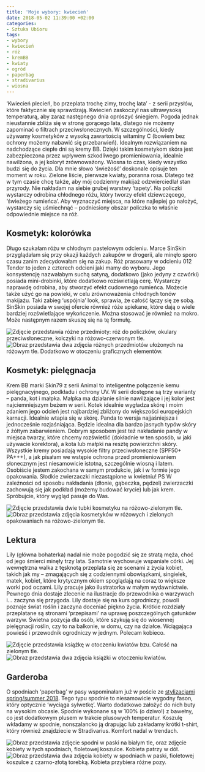 ```yaml
---
title: 'Moje wybory: kwiecień'
date: 2018-05-02 11:39:00 +02:00
categories:
- Sztuka Ubioru
tags:
- wybory
- kwiecień
- róż
- kremBB
- kwiaty
- ogród
- paperbag
- stradivarius
- wiosna
---
```


<olela-narrative>
‘Kwiecień plecień, bo przeplata trochę zimy, trochę lata’ - z serii przysłów, które faktycznie się sprawdzają. Kwiecień zaskoczył nas ultrawysoką temperaturą, aby zaraz następnego dnia oprószyć śniegiem. Pogoda jednak nieustannie zbliża się w stronę gorącego lata, dlatego nie możemy zapominać o filtrach przeciwsłonecznych. W szczególności, kiedy używamy kosmetyków z wysoką zawartością witaminy C (bowiem bez ochrony możemy nabawić się przebarwień). Idealnym rozwiązaniem na nadchodzące ciepłe dni są kremy BB. Dzięki takim kosmetykom skóra jest zabezpieczona przez wpływem szkodliwego promieniowania, idealnie nawilżona, a jej koloryt zrównoważony. 
Wiosna to czas, kiedy wszystko budzi się do życia. Dla mnie słowo ‘świeżość’ doskonale opisuje ten moment w roku. Zielone liście, pierwsze kwiaty, poranna rosa. Dlatego też w tym czasie chcę także, aby mój codzienny makijaż odzwierciedlał stan przyrody. Nie nakładam na siebie grubej warstwy ‘tapety’. Na policzki wystarczy odrobina chłodnego różu, który tworzy efekt dziewczęcego, ‘świeżego rumieńca’. Aby wyznaczyć miejsca, na które najlepiej go nałożyć, wystarczy się uśmiechnąć – podniesiony obszar policzka to właśnie odpowiednie miejsce na róż.
</olela-narrative>

## Kosmetyk: kolorówka

Długo szukałam różu w chłodnym pastelowym odcieniu. Marce SinSkin przyglądałam się przy okazji każdych zakupów w drogerii, ale minęło sporo czasu zanim zdecydowałam się na zakup. Róż prasowany w odcieniu 012 Tender to jeden z czterech odcieni jaki mamy do wyboru. Jego konsystencję nazwałabym suchą satyną, dodatkowo (jako jedyny z czwórki) posiada mini-drobinki, które dodatkowo rozświetlają cerę. Wystarczy naprawdę odrobina, aby stworzyć efekt cudownego rumieńca. Możecie także użyć go na powieki, w celu zrównoważenia chłodnych tonów makijażu. Taki zabieg ‘uspójnia’ look, sprawia, że całość łączy się ze sobą. SinSkin posiada w swojej ofercie również róże spiekane, które dają o wiele bardziej rozświetlające wykończenie. Można stosować je również na mokro. Może następnym razem skuszę się na tę formułę.

![Zdjęcie przedstawia różne przedmioty: róż do policzków, okulary przeciwsłoneczne, kolczyki na różowo-czerwonym tle.](https://assets2.ello.co/uploads/asset/attachment/7599954/ello-optimized-429f11af.jpg)
![Obraz przedstawia dwa zdjęcia różnych przedmiotów ułożonych na różowym tle. Dodatkowo w otoczeniu graficznych elementów.](https://assets2.ello.co/uploads/asset/attachment/7599957/ello-optimized-9e856f4c.jpg)

## Kosmetyk: pielęgnacja

Krem BB marki Skin79 z serii Animal to inteligentne połączenie kemu pielęgnacyjnego, podkładu i ochrony UV. W serii dostępne są trzy warianty – panda, kot i małpka. Małpka ma działanie silnie nawilżające i jej kolor jest najciemniejszym beżem w serii. Kotek idealnie wygładza skórę i moim zdaniem jego odcień jest najbardziej zbliżony do większości europejskich karnacji. Idealnie wtapia się w skórę. Panda to wersja najjaśniejsza i jednocześnie rozjaśniająca. Będzie idealna dla bardzo jasnych typów skóry z żółtym zabarwieniem. Dobrym sposobem jest też nakładanie pandy w miejsca twarzy, które chcemy rozświetlić (dokładnie w ten sposób, w jaki używacie korektora), a kota lub małpki na resztę powierzchni skóry. Wszystkie kremy posiadają wysokie filtry przeciwsłoneczne (SPF50+ PA+++), a jak pisałam we wstępie ochrona przed promieniowaniem słonecznym jest niesamowicie istotna, szczególnie wiosną i latem. Osobiście jestem zakochana w samym produkcie, jak i w formie jego opakowania. Słodkie zwierzaczki niezastąpione w kwietniu!
PS W zależności od sposobu nakładania (dłonie, gąbeczka, pędzel) zwierzaczki zachowują się jak podkład (możemy budować krycie) lub jak krem. Spróbujcie, który wygląd pasuje do Was.

![Zdjęcie przedstawia dwie tubki kosmetyku na różowo-zielonym tle.](https://assets1.ello.co/uploads/asset/attachment/7599950/ello-optimized-acd43f50.jpg)
![Obraz przedstawia zdjęcia kosmetyków w różowych i zielonych opakowaniach na różowo-zielonym tle.](https://assets2.ello.co/uploads/asset/attachment/7599952/ello-optimized-d2ac2a89.jpg)

## Lektura

Lily (główna bohaterka) nadal nie może pogodzić się ze stratą męża, choć od jego śmierci minęły trzy lata. Samotnie wychowuje wspaniałe córki. Jej wewnętrzna walka z tęsknotą przeplata się ze scenami z życia kobiet, takich jak my – zmagających się z codziennymi obowiązkami, singielek, matek, kobiet, które krytycznym okiem spoglądają na coraz to większe worki pod oczami. Lily pracuje jako ilustratorka w małym wydawnictwie. Pewnego dnia dostaje zlecenie  na ilustracje do przewodnika o warzywach i... zaczyna się przygoda. Lily dostaje się na kurs ogrodniczy, powoli poznaje świat roślin i zaczyna doceniać piękno życia. Krótkie rozdziały przeplatane są stronami ‘przepisami’ na uprawę poszczególnych gatunków warzyw. Świetna pozycja dla osób, które szykują się do wiosennej pielęgnacji roślin, czy to na balkonie, w domu, czy na działce. Wciągająca powieść i przewodnik ogrodniczy w jednym. Polecam kobieco.

![Zdjęcie przedstawia książkę w otoczeniu kwiatów bzu. Całość na zielonym tle.](https://assets1.ello.co/uploads/asset/attachment/7599945/ello-optimized-81a8541f.jpg)
![Obraz przedstawia dwa zdjęcia książki w otoczeniu kwiatów.](https://assets0.ello.co/uploads/asset/attachment/7599946/ello-optimized-bc7008cd.jpg)

## Garderoba

O spodniach ‘paperbag’ w pasy wspominałam już w poście ze [stylizacjami spring/summer 2018](http://sztukauniwersalna.pl/2018-04-29-stylizacje-w-trendach-ss-2018). Tego typu spodnie to niesamowicie wygodny fason, który optycznie ‘wyciąga sylwetkę’. Warto dodatkowo założyć do nich buty na wysokim obcasie. Spodnie wykonane są w 100% (o dziwo!) z bawełny, co jest dodatkowym plusem w trakcie plusowych temperatur. Koszulę wkładamy w spodnie, nonszalancko ją drapując lub zakładamy krótki t-shirt, który również znajdziecie w Stradivarius. Komfort nadal w trendach. 

![Obraz przedstawia zdjęcie spodni w paski na białym tle, oraz zdjęcie kobiety w tych spodniach, fioletowej koszulce. Kobieta patrzy w dół.](https://assets1.ello.co/uploads/asset/attachment/7599958/ello-optimized-edf71008.jpg)
![Obraz przedstawia dwa zdjęcia kobiety w spodniach w paski, fioletowej koszulce z czarno-złotą torebką. Kobieta przybiera różne pozy.](https://assets2.ello.co/uploads/asset/attachment/7599962/ello-optimized-e6dacdc8.jpg)

